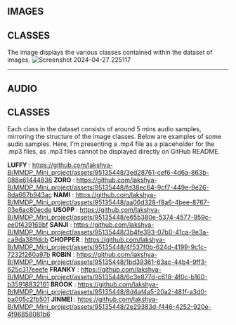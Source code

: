## IMAGES

## CLASSES

The image displays the various classes contained within the dataset of images.
![Screenshot 2024-04-27 225117](https://github.com/lakshya-B/MMDP_Mini_project/assets/95135448/79a1ae76-e64a-48a8-9fb1-ff8ed41cb83f)

----

## AUDIO

## CLASSES

Each class in the dataset consists of around 5 mins audio samples, mirroring the structure of the image classes. Below are examples of some audio samples.
Here, I'm presenting a .mp4 file as a placeholder for the .mp3 files, as .mp3 files cannot be displayed directly on GitHub README.

**LUFFY** : https://github.com/lakshya-B/MMDP_Mini_project/assets/95135448/3ed28761-cef6-4d6a-863b-088e61444836
**ZORO** : https://github.com/lakshya-B/MMDP_Mini_project/assets/95135448/fd38ec64-9cf7-449e-9e26-8da667b943ac
**NAMI** : https://github.com/lakshya-B/MMDP_Mini_project/assets/95135448/aa06d328-f8a6-4bee-8767-03e6ac80ecde
**USOPP** : https://github.com/lakshya-B/MMDP_Mini_project/assets/95135448/e65b380e-5374-4577-959c-ee0f439169bf
**SANJI** : https://github.com/lakshya-B/MMDP_Mini_project/assets/95135448/3b4fe393-07b0-41ca-9e3a-ca9da38ffdcb
**CHOPPER** : https://github.com/lakshya-B/MMDP_Mini_project/assets/95135448/4f537f0b-624d-4199-9c1c-7232f260a97b
**ROBIN** : https://github.com/lakshya-B/MMDP_Mini_project/assets/95135448/1bd39361-63ac-44b4-9ff3-625c317eeefe
**FRANKY** : https://github.com/lakshya-B/MMDP_Mini_project/assets/95135448/6c3e877d-c618-4f0c-b160-b35918832161
**BROOK** : https://github.com/lakshya-B/MMDP_Mini_project/assets/95135448/8d4af4a5-20a2-481f-a3d0-ba005c2fb501
**JINMEI** : https://github.com/lakshya-B/MMDP_Mini_project/assets/95135448/2e29383d-f446-4252-920e-4f96858081b6





